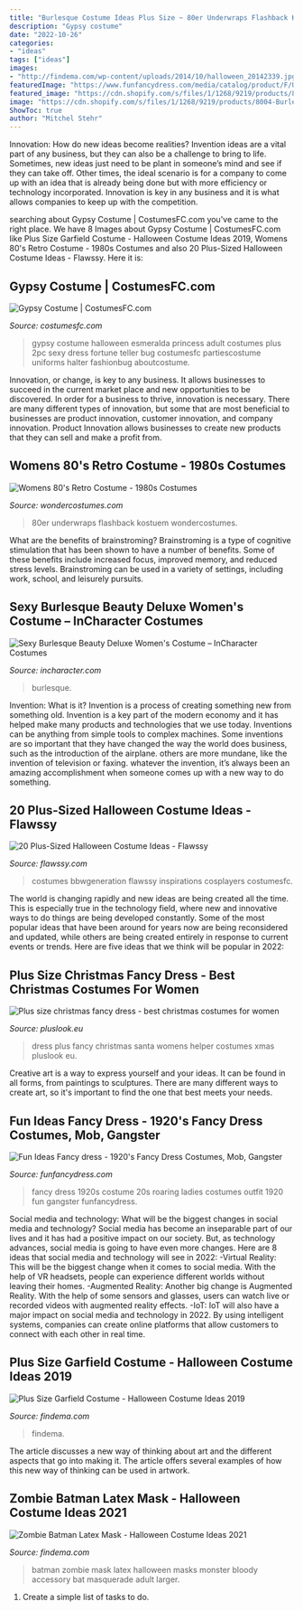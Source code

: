 ```yaml
---
title: "Burlesque Costume Ideas Plus Size ~ 80er Underwraps Flashback Kostuem Wondercostumes"
description: "Gypsy costume"
date: "2022-10-26"
categories:
- "ideas"
tags: ["ideas"]
images:
- "http://findema.com/wp-content/uploads/2014/10/halloween_20142339.jpg"
featuredImage: "https://www.funfancydress.com/media/catalog/product/F/U/FUN2399.jpg"
featured_image: "https://cdn.shopify.com/s/files/1/1268/9219/products/8004-Burlesque-Beauty-Costume-Front.jpg?v=1568778020"
image: "https://cdn.shopify.com/s/files/1/1268/9219/products/8004-Burlesque-Beauty-Costume-Front.jpg?v=1568778020"
ShowToc: true
author: "Mitchel Stehr"
---
```



Innovation: How do new ideas become realities?
Invention ideas are a vital part of any business, but they can also be a challenge to bring to life. Sometimes, new ideas just need to be plant in someone’s mind and see if they can take off. Other times, the ideal scenario is for a company to come up with an idea that is already being done but with more efficiency or technology incorporated. Innovation is key in any business and it is what allows companies to keep up with the competition.

	

		
searching about Gypsy Costume | CostumesFC.com you've came to the right place. We have 8 Images about Gypsy Costume | CostumesFC.com like Plus Size Garfield Costume - Halloween Costume Ideas 2019, Womens 80&#039;s Retro Costume - 1980s Costumes and also 20 Plus-Sized Halloween Costume Ideas - Flawssy. Here it is:
		
    
## Gypsy Costume | CostumesFC.com

<img loading=lazy src="https://www.costumesfc.com/wp-content/uploads/2014/11/Plus-Size-Gypsy-Costume.jpg" onerror="this.onerror=null;this.src='https://tse2.mm.bing.net/th?id=OIP.p1-Nuxd_uVF47BXLnQp-QwHaKl&amp;pid=15.1';" alt="Gypsy Costume | CostumesFC.com">

_Source: costumesfc.com_

>gypsy costume halloween esmeralda princess adult costumes plus 2pc sexy dress fortune teller bug costumesfc partiescostume uniforms halter fashionbug aboutcostume. 

	

Innovation, or change, is key to any business. It allows businesses to succeed in the current market place and new opportunities to be discovered. In order for a business to thrive, innovation is necessary. There are many different types of innovation, but some that are most beneficial to businesses are product innovation, customer innovation, and company innovation. Product Innovation allows businesses to create new products that they can sell and make a profit from.

    
## Womens 80&#039;s Retro Costume - 1980s Costumes

<img loading=lazy src="https://img.wondercostumes.com/products/17-3/womens-80s-retro-costume.jpg" onerror="this.onerror=null;this.src='https://tse2.mm.bing.net/th?id=OIP.ZHuKr6OcdTlZQm_MlUHWtgHaKX&amp;pid=15.1';" alt="Womens 80&#039;s Retro Costume - 1980s Costumes">

_Source: wondercostumes.com_

>80er underwraps flashback kostuem wondercostumes. 

	

What are the benefits of brainstroming?
Brainstroming is a type of cognitive stimulation that has been shown to have a number of benefits. Some of these benefits include increased focus, improved memory, and reduced stress levels. Brainstroming can be used in a variety of settings, including work, school, and leisurely pursuits.

    
## Sexy Burlesque Beauty Deluxe Women&#039;s Costume – InCharacter Costumes

<img loading=lazy src="https://cdn.shopify.com/s/files/1/1268/9219/products/8004-Burlesque-Beauty-Costume-Front.jpg?v=1568778020" onerror="this.onerror=null;this.src='https://tse1.mm.bing.net/th?id=OIP.jlFpVqJHQiXj4-O77VGm6gHaKV&amp;pid=15.1';" alt="Sexy Burlesque Beauty Deluxe Women&#039;s Costume – InCharacter Costumes">

_Source: incharacter.com_

>burlesque. 

	

Invention: What is it?
Invention is a process of creating something new from something old. Invention is a key part of the modern economy and it has helped make many products and technologies that we use today. Inventions can be anything from simple tools to complex machines. Some inventions are so important that they have changed the way the world does business, such as the introduction of the airplane. others are more mundane, like the invention of television or faxing. whatever the invention, it’s always been an amazing accomplishment when someone comes up with a new way to do something.

    
## 20 Plus-Sized Halloween Costume Ideas - Flawssy

<img loading=lazy src="http://flawssy.com/wp-content/uploads/2016/05/Plus-Size-Wonder-Woman.jpg" onerror="this.onerror=null;this.src='https://tse3.mm.bing.net/th?id=OIP.mRxBfLg2bSlysH4ckLC33wHaKb&amp;pid=15.1';" alt="20 Plus-Sized Halloween Costume Ideas - Flawssy">

_Source: flawssy.com_

>costumes bbwgeneration flawssy inspirations cosplayers costumesfc. 

	

The world is changing rapidly and new ideas are being created all the time. This is especially true in the technology field, where new and innovative ways to do things are being developed constantly. Some of the most popular ideas that have been around for years now are being reconsidered and updated, while others are being created entirely in response to current events or trends. Here are five ideas that we think will be popular in 2022:

    
## Plus Size Christmas Fancy Dress - Best Christmas Costumes For Women

<img loading=lazy src="https://pluslook.eu/wp-content/uploads/346842.jpg" onerror="this.onerror=null;this.src='https://tse2.mm.bing.net/th?id=OIP.OnXrWuVFdBiydMIOPhV77QHaN7&amp;pid=15.1';" alt="Plus size christmas fancy dress - best christmas costumes for women">

_Source: pluslook.eu_

>dress plus fancy christmas santa womens helper costumes xmas pluslook eu. 

	

Creative art is a way to express yourself and your ideas. It can be found in all forms, from paintings to sculptures. There are many different ways to create art, so it's important to find the one that best meets your needs.

    
## Fun Ideas Fancy Dress - 1920&#039;s Fancy Dress Costumes, Mob, Gangster

<img loading=lazy src="https://www.funfancydress.com/media/catalog/product/F/U/FUN2399.jpg" onerror="this.onerror=null;this.src='https://tse4.mm.bing.net/th?id=OIP.35cWM6QFSSxvwUdFjWLKjwHaMh&amp;pid=15.1';" alt="Fun Ideas Fancy dress - 1920&#039;s Fancy Dress Costumes, Mob, Gangster">

_Source: funfancydress.com_

>fancy dress 1920s costume 20s roaring ladies costumes outfit 1920 fun gangster funfancydress. 

	

Social media and technology: What will be the biggest changes in social media and technology?
Social media has become an inseparable part of our lives and it has had a positive impact on our society. But, as technology advances, social media is going to have even more changes. Here are 8 ideas that social media and technology will see in 2022: 
-Virtual Reality: This will be the biggest change when it comes to social media. With the help of VR headsets, people can experience different worlds without leaving their homes. 
-Augmented Reality: Another big change is Augmented Reality. With the help of some sensors and glasses, users can watch live or recorded videos with augmented reality effects. 
-IoT: IoT will also have a major impact on social media and technology in 2022. By using intelligent systems, companies can create online platforms that allow customers to connect with each other in real time.

    
## Plus Size Garfield Costume - Halloween Costume Ideas 2019

<img loading=lazy src="http://findema.com/wp-content/uploads/2014/10/halloween_20142339.jpg" onerror="this.onerror=null;this.src='https://tse1.mm.bing.net/th?id=OIP.K6mBCCzpz5GXQdR1DXNK3QHaKl&amp;pid=15.1';" alt="Plus Size Garfield Costume - Halloween Costume Ideas 2019">

_Source: findema.com_

>findema. 

	

The article discusses a new way of thinking about art and the different aspects that go into making it. The article offers several examples of how this new way of thinking can be used in artwork.

    
## Zombie Batman Latex Mask - Halloween Costume Ideas 2021

<img loading=lazy src="https://findema.com/wp-content/uploads/2014/10/halloween_20147808.jpg" onerror="this.onerror=null;this.src='https://tse1.mm.bing.net/th?id=OIP.HMBsoTxaRaqqOK_A72XX7QHaKl&amp;pid=15.1';" alt="Zombie Batman Latex Mask - Halloween Costume Ideas 2021">

_Source: findema.com_

>batman zombie mask latex halloween masks monster bloody accessory bat masquerade adult larger. 

	

1. Create a simple list of tasks to do.

